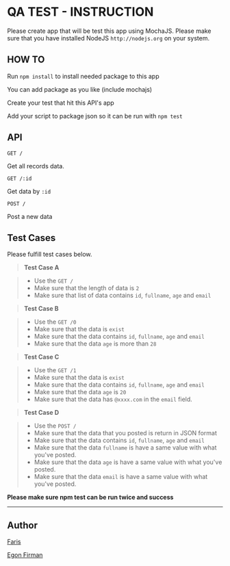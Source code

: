 QA TEST - INSTRUCTION
===================

Please create app that will be test this app using MochaJS. Please make sure that you have installed NodeJS `http://nodejs.org` on your system.

HOW TO
-------------------

Run `npm install` to install needed package to this app

You can add package as you like (include mochajs)

Create your test that hit this API's app

Add your script to package json so it can be run with ` npm test `

API 
-------------------

`GET /`

Get all records data.

`GET /:id`

Get data by `:id`

`POST /`

Post a new data 

Test Cases
-------------------

Please fulfill test cases below.

> **Test Case A**

> - Use the `GET /`
> - Make sure that the length of data is `2`
> - Make sure that list of data contains `id`, `fullname`, `age` and `email`

> **Test Case B**

> - Use the `GET /0`
> - Make sure that the data is `exist`
> - Make sure that the data contains `id`, `fullname`, `age` and `email`
> - Make sure that the data `age` is more than `28`

> **Test Case C**

> - Use the `GET /1`
> - Make sure that the data is `exist`
> - Make sure that the data contains `id`, `fullname`, `age` and `email`
> - Make sure that the data `age` is `20`
> - Make sure that the data has `@xxxx.com` in the `email` field.

> **Test Case D**

> - Use the `POST /`
> - Make sure that the data that you posted is return in JSON format
> - Make sure that the data contains `id`, `fullname`, `age` and `email`
> - Make sure that the data `fullname` is have a same value with what you've posted.
> - Make sure that the data `age` is have a same value with what you've posted.
> - Make sure that the data `email` is have a same value with what you've posted.

**Please make sure npm test can be run twice and success**

----------

Author
---------

[Faris](faris@amartha.com)

[Egon Firman](egon.firman@amartha.com)
